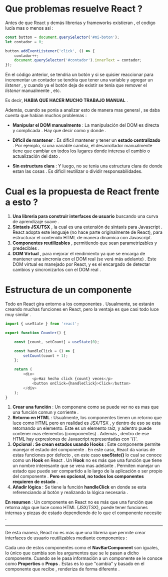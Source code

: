 # Que problemas resuelve React ?

Antes de que React y demás librerias y frameworks existieran , el codigo lucía mas o menos asi :
```javascript
const button = document.querySelector('#mi-boton');
let contador = 0;

button.addEventListener('click', () => {
    contador++;
    document.querySelector('#contador').innerText = contador;
});
```

En el código anterior, se tendria un botón y si se quisier reaccionar para incrementar un contador se tendria que tener una variable y agregar un *listener* , y cuando ya el botón deja de existir se tenía que remover el *listener* manualmente , etc. 

Es decir, **HABIA QUE HACER MUCHO TRABAJO MANUAL** . 

Además, cuando se ponia a analizar esto de manera mas general , se daba cuenta que habian muchos problemas : 

- **Manipular el DOM manualmente** : La manipulación del DOM es directa y complicada . Hay que decir como y donde . 

- **Difícil de mantener** : Es dificil mantener y tener un **estado centralizado** . Por ejemplo, si una variable cambia, el desarrollador manualmente tiene que cambiar en todos los lugares donde interesa el cambio o actualización del dato . 

- **Sin estructura clara** : Y luego, no se tenia una estructura clara de donde estan las cosas . Es dificil reutilizar o dividir responsabilidades.

# Cual es la propuesta de React frente a esto ?

1. **Una libreria para construir interfaces de usuario** buscando una curva de aprendizaje suave . 
2. **Sintaxis JSX/TSX** , la cual es una extensión de sintaxis para Javascript . React adopta este lenguaje (no hace parte originalmente de React), para estructurar el contenido HTML de manera dinamica con Javascript. 
3. **Componentes reutilizables** , permitiendo que sean parametrizables y predecibles .
4. **DOM Virtual** , para mejorar el rendimiento ya que se encarga de mantener una sincronia con el DOM real (se verá más adelante) . Este DOM virtual es manejado por React, y es el encargado de detectar cambios y sincronizarlos con el DOM real . 

# Estructura de un componente

Todo en React gira entorno a los componentes . Usualmente, se estarán creando muchas funciones en React, pero la ventaja es que casi todo luce muy similar .

```javascript
import { useState } from 'react';

export function Counter() {

    const [count, setCount] = useState(0);

    const handleClick = () => {
        setCount(count + 1);
    };

    return (
        <div>
            <p>Haz hecho click {count} veces</p>
            <button onClick={handleClick}>Click</button>
        </div>
    );
}
```
1. **Crear una función** : Un componene como se puede ver no es mas que una función comun y corriente . 
2. **Retorno en HTML** : Usualmente, los componentes tienen un retorno que luce como HTML pero en realidad es JSX/TSX , y dentro de eso se esta retornando un elemento. Este es un elemento raiz, y adentro puede contener mas elementos (componentes) . Además , dentro de ese HTML hay expresiones de Javascript representadas con '{}'.
3. **Opcional : Se crean estados usando Hooks** : Este componente permite manejar el estado del componente . En este caso, React da varias de estas funciones por defecto , en este caso **useState()** lo cual se conoce como un **Hook** en React . Un **Hook** no es más que una función que tiene un nombre interesante que se vera mas adelante . Permiten manejar un estado que puede ser compartido a lo largo de la aplicación o ser propio del componente . **Pero es opcional, no todos los componentes requieren de estado** .
4. **Añadir lógica** : Se tiene la función **handleClick** en donde se esta referenciando al botón y realizando la lógica necesaria .

**En resumen** : Un componente en React no es más que una función que retorna algo que luce como HTML (JSX/TSX), puede tener funciones internas y piezas de estado dependiendo de lo que el componente necesite .

---

De esta manera, React no es más que una librería que permite crear interfaces de usuario reutilizables mediante componentes : 

Cada uno de estos componentes como el **NavBarComponent** son iguales, lo único que cambia son los argumentos que se le pasan a dicho componente. Cuando se le pasa información a un componente se le conoce como **Properties** o **Props** .
Estas es lo que "cambia" y basado en el componente que recibe , renderiza de forma diferente .

